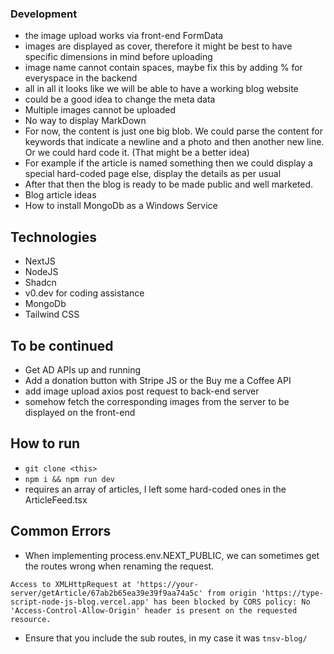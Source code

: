 ### Development 
 - the image upload works via front-end FormData
 - images are displayed as cover, therefore it might be best to have specific dimensions in mind before uploading
 - image name cannot contain spaces, maybe fix this by adding % for everyspace in the backend
 - all in all it looks like we will be able to have a working blog website
 - could be a good idea to change the meta data
 - Multiple images cannot be uploaded
 - No way to display MarkDown
 - For now, the content is just one big blob.  We could parse the content for keywords that indicate a newline and a photo and then another new line.  Or we could hard code it. (That might be a better idea)
  - For example if the article is named something then we could display a special hard-coded page else, display the details as per usual
  - After that then the blog is ready to be made public and well marketed.
 - Blog article ideas
  - How to install MongoDb as a Windows Service

## Technologies
 - NextJS
 - NodeJS
 - Shadcn
 - v0.dev for coding assistance
 - MongoDb
 - Tailwind CSS

## To be continued
 - Get AD APIs up and running
 - Add a donation button with Stripe JS or the Buy me a Coffee API
 - add image upload axios post request to back-end server
 - somehow fetch the corresponding images from the server to be displayed on the front-end

## How to run
 - `git clone <this>`
 - `npm i && npm run dev`
 - requires an array of articles, I left some hard-coded ones in the ArticleFeed.tsx

## Common Errors
 - When implementing process.env.NEXT_PUBLIC, we can sometimes get the routes wrong when renaming the request.
```
Access to XMLHttpRequest at 'https://your-server/getArticle/67ab2b65ea39e39f9aa74a5c' from origin 'https://type-script-node-js-blog.vercel.app' has been blocked by CORS policy: No 'Access-Control-Allow-Origin' header is present on the requested resource.
```
 - Ensure that you include the sub routes, in my case it was `tnsv-blog/`
